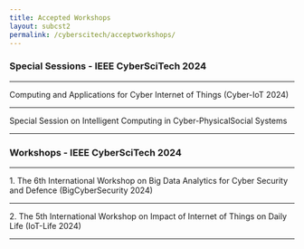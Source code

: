 ```yaml
---
title: Accepted Workshops 
layout: subcst2
permalink: /cyberscitech/acceptworkshops/
---
```


<h3>Special Sessions - IEEE CyberSciTech 2024</h3>
<hr/>
Computing and Applications for Cyber Internet of Things (Cyber-IoT 2024)<hr/>
Special Session on Intelligent Computing in Cyber-PhysicalSocial Systems<hr/>
<!-- <ol>
<li><a href="/2022/assets/files/ws-ss/cst/CSC-CEA2022_CFP.pdf" target=_new>Cyber Social Computing and Cyber-Enabled Applications (CSC&CEA)</a></li>
<li><a href="/2022/assets/files/ws-ss/cst/CyberIC2022_CFP.pdf" target=_new>Special Session on Intelligent Computing in Cyber-Physical Social Systems (CyberIC)</a></li>
<li><a href="/2022/assets/files/ws-ss/cst/Cyber-IoT2022_CFP.pdf" target=_new>Computing and Applications for Cyber Internet of Things (Cyber-IoT 2022)</a></li>
<li><a href="/2022/assets/files/ws-ss/cst/BigCyberSecurity2022_CFP.pdf" target=_new>The 4th IEEE International Workshop on Big Data Analytics for Cyber Security and Defence (BigCyberSecurity 2022)</a></li>
<li><a href="/2022/assets/files/ws-ss/cst/AICSSEC2022_CFP.pdf" target=_new>AI based Platforms and Cyber security for Smart Energies Communities (AICSSEC 2022)</a></li>
<li><a href="/2022/assets/files/ws-ss/cst/IDECASCPS2022_CFP.pdf" target=_new>Intelligent Decentralized Edge Computing for Assisted Smart Cyber-Physical Systems (IDECASCPS 2022)</a></li>
<li><font color=red>** NEW **</font> Late breaking innovation track ** submissions open NOW on Easychair - <font color=red>hard deadline July 20th, 2022 !</font></li>
</ol> -->


<h3>Workshops - IEEE CyberSciTech 2024</h3>
<hr/>
1. The 6th International Workshop on Big Data Analytics for Cyber Security and Defence (BigCyberSecurity 2024)<hr/>
2. The 5th International Workshop on Impact of Internet of Things on Daily Life (IoT-Life 2024)<hr/>
<!-- 3. The 8th International Workshop on Applications of AI, Cyber Security and Economics Data Analytics (ACE-2024)<hr/> -->

<!-- 
<ol> 
<li><a href="/2022/assets/files/ws-ss/cst/IoT-Life2022_CFP.pdf" target=_new>The 3rd International Workshop on Impact of Internet of Things on Daily Life (IoT-Life 2022)</a></li>
<li><a href="/2022/assets/files/ws-ss/cst/CSSI2022_CFP.pdf" target=_new>The 3rd International Workshop on Cyber System Security and Intelligence (CSSI 2022)</a></li>
<li><a href="/2022/assets/files/ws-ss/cst/ACL2022_CFP.pdf" target=_new>The International Workshop on Adaptive Cyber Learning 2022 (ACL 2022)</a></li>
<li><a href="/2022/assets/files/ws-ss/cst/COMMONWEARS2022_CFP.pdf" target=_new>The 1st International Workshop on COMMunity-OrieNted WEARrable Computing Systems (COMMON-WEARS 2022)</a></li>
</ol> -->